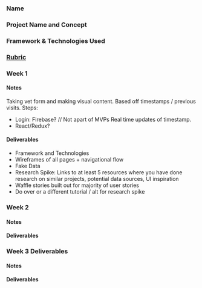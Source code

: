 ### Name

### Project Name and Concept

### Framework & Technologies Used

### [Rubric](http://frontend.turing.io/projects/self-directed-project.html)

### Week 1

#### Notes
  Taking vet form and making visual content.
  Based off timestamps / previous visits.
    Steps:
  - Login: Firebase? // Not apart of MVPs
    Real time updates of timestamp.
  - React/Redux?

#### Deliverables

  - Framework and Technologies
  - Wireframes of all pages + navigational flow
  - Fake Data
  - Research Spike: Links to at least 5 resources where you have done research on similar projects, potential data sources, UI inspiration
  - Waffle stories built out for majority of user stories
  - Do over or a different tutorial / alt for research spike

### Week 2

#### Notes

#### Deliverables

### Week 3 Deliverables

#### Notes

#### Deliverables
